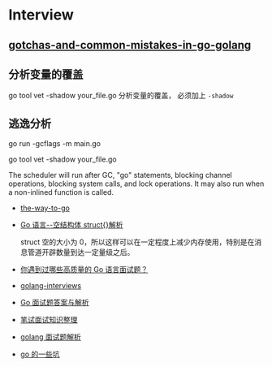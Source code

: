 # Interview

## [gotchas-and-common-mistakes-in-go-golang](http://devs.cloudimmunity.com/gotchas-and-common-mistakes-in-go-golang/index.html)

## 分析变量的覆盖

go tool vet -shadow your_file.go 分析变量的覆盖， 必须加上 `-shadow`

## 逃逸分析

go run -gcflags -m main.go

go tool vet -shadow your_file.go

The scheduler will run after GC, "go" statements, blocking channel operations, blocking system calls, and lock operations. It may also run when a non-inlined function is called.

- [the-way-to-go](https://www.kancloud.cn/kancloud/the-way-to-go/81396)
- [Go 语言--空结构体 struct{}解析](https://blog.csdn.net/qq_34777600/article/details/87195673)

  struct 空的大小为 0，所以这样可以在一定程度上减少内存使用，特别是在消息管道开辟数量到达一定量级之后。

- [你遇到过哪些高质量的 Go 语言面试题？](https://www.zhihu.com/question/60952598)
- [golang-interviews](https://wuyin.io/2018/03/16/golang-interviews/)
- [Go 面试题答案与解析](https://yushuangqi.com/blog/2017/golang-mian-shi-ti-da-an-yujie-xi.html)
- [笔试面试知识整理](https://hit-alibaba.github.io/interview/)
- [golang 面试题解析](https://blog.51cto.com/qiangmzsx/1949904)

- [go 的一些坑](https://jiajunhuang.com/articles/2018_01_31-golang_traps.md.html)
